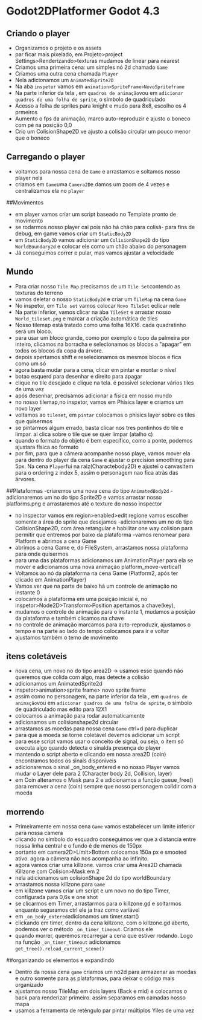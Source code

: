 # Godot2DPlatformer Godot 4.3
## Criando o player
- Organizamos o projeto e os assets
- par ficar mais pixelado, em Projeto>project Settings>Renderizando>texturas mudamos de linear para nearest  
- Criamos uma primeira cena: um simples nó 2d chamado `Game`
- Criamos uma outra cena chamada `Player`
- Nela adicionamos um `AnimatedSprite2D`
- Na aba `inspetor` vamos em `animation>SpriteFrame>NovoSpriteframe`
- Na parte inferior da tela , em `quadros de animação`vou em `adicionar quadros de uma folha de sprite`, o simbolo de quadriculado
- Acesso a folha de sprites para knight e mudo para 8x8, escolho os 4 prmeiros
- Aumento o fps da animação, marco auto-reproduzir e ajusto o boneco com pé na posição 0,0
- Crio um ColisionShape2D ve ajusto a colisão circular um pouco menor que o boneco

## Carregando o player
- voltamos para nossa cena de `Game` e arrastamos e soltamos nosso player nela
- criamos em `Game`uma `Camera2D`e damos um zoom de 4 vezes e centralizamos ela no `player`

##Movimentos
- em player vamos criar um script baseado no Template pronto de movimento
- se rodarmos nosso player cai pois não há chão para colisã- para fins de debug, em game vamos criar um `StaticBody2D`
- em `StaticBody2D` vamos adicionar um `ColisionShape2D` do tipo `WorldBoundary2d` e colocar ele como um chão abaixo do personagem
- Já conseguimos correr e pular, mas vamos ajustar a velocidade

## Mundo
- Para criar nosso `Tile Map` precisamos de um `Tile Set`contendo as texturas do terreno
- vamos deletar o nosso `StaticBody2d` e criar um `TileMap` na cena `Game`
- No inspetor, em `Tile set` vamos colocar `Novo TileSet` eclicar nele
- Na parte inferior, vamos clicar na aba `TileSet` e arrastar nosso `World_tileset.png` e marcar a criação automática de tiles
- Nosso tilemap está tratado como uma folha 16X16. cada quadratinho será um bloco.
- para usar um bloco grande, como por exemplo o topo da palmeira por inteiro,  clicamos na borracha e selecionamos os blocos a "apagar" em todos os blocos da copa da árvore. 
- depois apertamos shift e reselecionamos os mesmos blocos e fica como um só
- agora basta mudar para a cena, clicar em pintar e montar o nível
- botao esquerd para desenhar e direito para apagar
- clique no tile desejado e clique na tela. é possível selecionar vários tiles de uma vez
- após desenhar, precisamos adicionar a física em nosso mundo
- no nosso tilemap,no inspetor, vamos em Phisics layer e criamos um novo layer
- voltamos ao `tileset`, em `pintar` colocamos o phisics layer sobre os tiles que quisermos
- se pintarmos algum errado, basta clicar nos tres pontinhos do tile e limpar. aí clica sobre o tile que se quer limpar (atalho c)
- quando o formato do objeto é bem específico, como a ponte, podemos ajustara física ao formato
- por fim, para que a câmera acompanhe nosso playe, vamos mover ela para dentro do player da cena `Game` e ajustar o precision smoothing para 5px. Na cena `Player`fui na raiz(Charactebody2D) e  ajustei o canvasitem para o ordering z index 5, assim o personagem nao fica atrás das árvores. 

##Plataformas
-criaremos uma nova cena do tipo `AnimatedBody2d`
-adicionaremos um no do tipo Sprite2D e vamos arrastar nosso platforms.png e arrastaremos até o texture do nosso inspector
- no inspector vamos em region>enabled>edit regione vamos escolher somente a área do sprite que desejamos
-adicionaremos um no do tipo ColisionShape2D, com área retangular e habilitar one way colision para permitir que entremos por baixo da plataforma 
-vamos renomear para Platform e abrimos a cena Game 
- abrimos a cena Game e, do FileSystem, arrastamos nossa plataforma para onde quisermos
- para uma das plataformas adicionamos um AnimationPlayer para ela se mover e adicionamos uma nova animação platform_move-vertical1
- Voltamos ao nó da plataforma na cena Game (Platform2, após ter clicado em AnimationPlayer) 
- Vamos ver que na parte de baixo há um controle de animação no instante 0
- colocamos a plataforma em uma posição inicial e, no inspetor>Node2D>Transform>Position apertamos a chave(key), 
- mudamos o controle de animação para o instante 1, mudamos a posição da plataforma e também clicamos na chave
- no  controle de animação marcamos para auto-reproduzir, ajustamos o tempo e na parte ao lado do tempo colocamos para ir e voltar
- ajustamos também o temo de  movimento

## itens coletáveis
- nova cena, um novo no do tipo area2D -> usamos esse quando não queremos que colida com algo, mas detecte a colisão
- adicionamos um AnimatedSprite2d
- inspetor>animation>sprite frame> novo sprite frame
- assim como no personagem, na parte inferior da tela , em `quadros de animação`vou em `adicionar quadros de uma folha de sprite`, o simbolo de quadriculado mas edito para 12X1
- colocamos a animação para rodar automaticamente
- adicionamos um colisionshape2d circular
- arrastamos as moedas para nossa cena `Game` ctrl+d para duplicar
- para que a moeda se torne coletável devemos adicionar um script
- para esse script vamos usar o conceito de signal, ou seja, o item só executa algo quando detecta o sinalda presença do player
- mantendo o script aberto e clicando em nossa area2D (coin) encontramos todos os sinais disponíveis
- adicionaremos o sinal _on_body_entered e no nosso Player vamos mudar o Layer dele para 2 (Character body 2d, Collision, layer)
- em Coin alteramos o Mask para 2 e adicionamos a função queue_free() para remover a cena (coin) sempre que nosso personagem colidir com a moeda

## morrendo   
- Primeiramente em nossa cena `Game` vamos estabelecer um limite inferior para nossa camera
- clicando no símbolo do esquadro conseguimos ver que a distancia entre nossa linha central e o fundo é de menos de 150px
- portanto em camera2D>Limit>Bottom colocamos 150a px e smooted ativo. agora a câmera não nos acompanha ao infinito.
- agora vamos criar uma killzone. vamos criar uma Área2D chamada Killzone com Colision>Mask em 2
- nela adicionamos um colisionShape 2d do tipo worldBoundary 
- arrastamos nossa killzone para `Game`
- em killzone vamos criar um script e um novo no do tipo Timer, configurada para 0,6s e one shot
- se clicarmos em Timer, arrastarmos para o killzone.gd e soltarmos enquanto seguramos ctrl ele ja traz como varíável
- em `_on_body_entered`adicionamos um timer.start()
- clickando em timer, dentro da cena killzone, com o killzone.gd aberto, podemos ver o método `_on_timer_timeout`. Criamos ele
- quando morrer, queremos recarregar a cena que estiver rodando. Logo na função `_on_timer_timeout` adicionamos `get_tree().reload_current_scene()`


##organizando os elementos e expandindo
- Dentro da nossa cena `game` criamos um nó2d para armazenar as moedas e outro somente para as plataformas, para deixar o código mais organizado
- ajustamos nosso TileMap em dois layers (Back e mid) e colocamos o back para renderizar primeiro. assim separamos em camadas nosso mapa
- usamos a ferramenta de retêngulo par pintar múltiplos Yiles de uma vez
